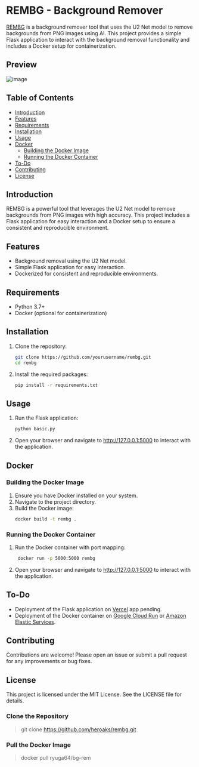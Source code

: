 # REMBG - Background Remover

[REMBG](https://hub.docker.com/r/ryuga64/bg-rem) is a background remover tool that uses the U2 Net model to remove backgrounds from PNG images using AI. This project provides a simple Flask application to interact with the background removal functionality and includes a Docker setup for containerization.
## Preview 

![image](https://github.com/heroaks/REMBG/assets/74710663/5d8d96a8-2016-4172-b399-2e7b3f6bba61)

## Table of Contents

- [Introduction](#introduction)
- [Features](#features)
- [Requirements](#requirements)
- [Installation](#installation)
- [Usage](#usage)
- [Docker](#docker)
  - [Building the Docker Image](#building-the-docker-image)
  - [Running the Docker Container](#running-the-docker-container)
- [To-Do](#to-do)
- [Contributing](#contributing)
- [License](#license)

## Introduction

REMBG is a powerful tool that leverages the U2 Net model to remove backgrounds from PNG images with high accuracy. This project includes a Flask application for easy interaction and a Docker setup to ensure a consistent and reproducible environment.

## Features

- Background removal using the U2 Net model.
- Simple Flask application for easy interaction.
- Dockerized for consistent and reproducible environments.

## Requirements

- Python 3.7+
- Docker (optional for containerization)

## Installation

1. Clone the repository:
   ```bash
   git clone https://github.com/yourusername/rembg.git
   cd rembg
2. Install the required packages:
   ```bash
   pip install -r requirements.txt

## Usage
1. Run the Flask application:
   ```bash
   python basic.py
2. Open your browser and navigate to http://127.0.0.1:5000 to interact with the application.

## Docker


### Building the Docker Image
1. Ensure you have Docker installed on your system.
2. Navigate to the project directory.
3. Build the Docker image:
   ``` bash
   docker build -t rembg .
### Running the Docker Container
1. Run the Docker container with port mapping:

   ```bash
	docker run -p 5000:5000 rembg
2. Open your browser and navigate to http://127.0.0.1:5000 to interact with the application.

## To-Do

 - Deployment of the Flask application on [Vercel](https://vercel.com) app pending.
 - Deployment of the Docker container on [Google Cloud Run](https://cloud.google.com/run?hl=en) or [Amazon Elastic Services](https://aws.amazon.com/ecs/).
## Contributing
Contributions are welcome! Please open an issue or submit a pull request for any improvements or bug fixes.

## License
This project is licensed under the MIT License. See the LICENSE file for details.

### Clone the Repository 
> git clone https://github.com/heroaks/rembg.git

### Pull the Docker Image
> docker pull ryuga64/bg-rem
